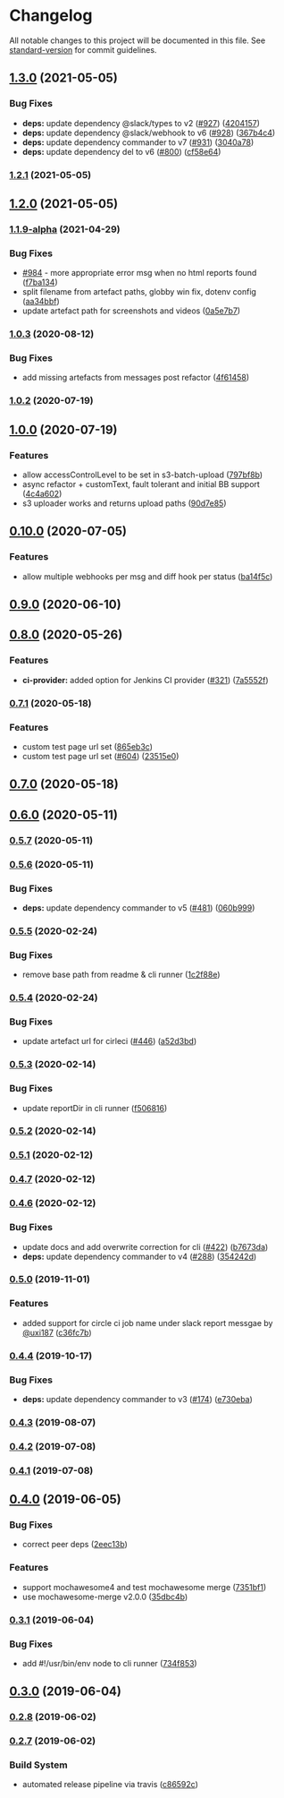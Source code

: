 # Changelog

All notable changes to this project will be documented in this file. See [standard-version](https://github.com/conventional-changelog/standard-version) for commit guidelines.

## [1.3.0](https://github.com/you54f/cypress-slack-reporter/compare/v1.2.1...v1.3.0) (2021-05-05)


### Bug Fixes

* **deps:** update dependency @slack/types to v2 ([#927](https://github.com/you54f/cypress-slack-reporter/issues/927)) ([4204157](https://github.com/you54f/cypress-slack-reporter/commit/4204157cc449995fdc5bb8078b980b17bc472f0f))
* **deps:** update dependency @slack/webhook to v6 ([#928](https://github.com/you54f/cypress-slack-reporter/issues/928)) ([367b4c4](https://github.com/you54f/cypress-slack-reporter/commit/367b4c4eb3a79e64e1875b7eeb01d2a0d72b8071))
* **deps:** update dependency commander to v7 ([#931](https://github.com/you54f/cypress-slack-reporter/issues/931)) ([3040a78](https://github.com/you54f/cypress-slack-reporter/commit/3040a7882396c08372282b89a8012e74f9e802f2))
* **deps:** update dependency del to v6 ([#800](https://github.com/you54f/cypress-slack-reporter/issues/800)) ([cf58e64](https://github.com/you54f/cypress-slack-reporter/commit/cf58e64945bb5be7ff844854c8f2b739631e0466))

### [1.2.1](https://github.com/you54f/cypress-slack-reporter/compare/v1.2.0...v1.2.1) (2021-05-05)

## [1.2.0](https://github.com/you54f/cypress-slack-reporter/compare/v1.0.3...v1.2.0) (2021-05-05)

### [1.1.9-alpha](https://github.com/you54f/cypress-slack-reporter/compare/v1.0.3...v1.1.9-alpha) (2021-04-29)


### Bug Fixes

* [#984](https://github.com/you54f/cypress-slack-reporter/issues/984) - more appropriate error msg when no html reports found ([f7ba134](https://github.com/you54f/cypress-slack-reporter/commit/f7ba134119f9f811b34bafec64929e883d7679ee))
* split filename from artefact paths, globby win fix, dotenv config ([aa34bbf](https://github.com/you54f/cypress-slack-reporter/commit/aa34bbf8ce5e86a348ecc8b54d3c79cd8c907736))
* update artefact path for screenshots and videos ([0a5e7b7](https://github.com/you54f/cypress-slack-reporter/commit/0a5e7b7ac5b803d14b9fbad6ec6834042d79a8fd))

### [1.0.3](https://github.com/you54f/cypress-slack-reporter/compare/v1.0.2...v1.0.3) (2020-08-12)


### Bug Fixes

* add missing artefacts from messages post refactor ([4f61458](https://github.com/you54f/cypress-slack-reporter/commit/4f61458db7e1e4f6c56d4b21fcd43e0c851bb4c3))

### [1.0.2](https://github.com/you54f/cypress-slack-reporter/compare/v1.0.0...v1.0.2) (2020-07-19)

## [1.0.0](https://github.com/you54f/cypress-slack-reporter/compare/v0.10.0...v1.0.0) (2020-07-19)


### Features

* allow accessControlLevel to be set in s3-batch-upload ([797bf8b](https://github.com/you54f/cypress-slack-reporter/commit/797bf8b932679fef12f38215e2f0a3bc7c2f7475))
* async refactor + customText, fault tolerant and initial BB support ([4c4a602](https://github.com/you54f/cypress-slack-reporter/commit/4c4a6022aaf74537152bd0e5f0af643b81a7a519))
* s3 uploader works and returns upload paths ([90d7e85](https://github.com/you54f/cypress-slack-reporter/commit/90d7e855836ea74f9ba075298a00ffff6f3afb95))

## [0.10.0](https://github.com/you54f/cypress-slack-reporter/compare/v0.9.0...v0.10.0) (2020-07-05)


### Features

* allow multiple webhooks per msg and diff hook per status ([ba14f5c](https://github.com/you54f/cypress-slack-reporter/commit/ba14f5c8f02e43b834b217ad0fc5e72dda0fec29))

## [0.9.0](https://github.com/you54f/cypress-slack-reporter/compare/v0.8.0...v0.9.0) (2020-06-10)

## [0.8.0](https://github.com/you54f/cypress-slack-reporter/compare/v0.7.1...v0.8.0) (2020-05-26)


### Features

* **ci-provider:** added option for Jenkins CI provider ([#321](https://github.com/you54f/cypress-slack-reporter/issues/321)) ([7a5552f](https://github.com/you54f/cypress-slack-reporter/commit/7a5552f8b323b1b3ec37c72191bfcd0c8f668eb9))

### [0.7.1](https://github.com/you54f/cypress-slack-reporter/compare/v0.7.0...v0.7.1) (2020-05-18)


### Features

* custom test page url set ([865eb3c](https://github.com/you54f/cypress-slack-reporter/commit/865eb3ca858616883bdc260af40ab7941e14938a))
* custom test page url set ([#604](https://github.com/you54f/cypress-slack-reporter/issues/604)) ([23515e0](https://github.com/you54f/cypress-slack-reporter/commit/23515e095037b65a3e2f26e20b3243fb9c451573))

## [0.7.0](https://github.com/you54f/cypress-slack-reporter/compare/v0.6.0...v0.7.0) (2020-05-18)

## [0.6.0](https://github.com/you54f/cypress-slack-reporter/compare/v0.5.7...v0.6.0) (2020-05-11)

### [0.5.7](https://github.com/you54f/cypress-slack-reporter/compare/v0.5.6...v0.5.7) (2020-05-11)

### [0.5.6](https://github.com/you54f/cypress-slack-reporter/compare/v0.5.5...v0.5.6) (2020-05-11)


### Bug Fixes

* **deps:** update dependency commander to v5 ([#481](https://github.com/you54f/cypress-slack-reporter/issues/481)) ([060b999](https://github.com/you54f/cypress-slack-reporter/commit/060b999721582d1357795b0df17244f50c4366a1))

### [0.5.5](https://github.com/you54f/cypress-slack-reporter/compare/v0.5.4...v0.5.5) (2020-02-24)


### Bug Fixes

* remove base path from readme & cli runner ([1c2f88e](https://github.com/you54f/cypress-slack-reporter/commit/1c2f88ea5d0d9eb0c833692f30fac6cbdbcfea9d))

### [0.5.4](https://github.com/you54f/cypress-slack-reporter/compare/v0.5.3...v0.5.4) (2020-02-24)


### Bug Fixes

* update artefact url for cirleci ([#446](https://github.com/you54f/cypress-slack-reporter/issues/446)) ([a52d3bd](https://github.com/you54f/cypress-slack-reporter/commit/a52d3bd1ed729b93cd6d433ae903593efac3a332))

### [0.5.3](https://github.com/you54f/cypress-slack-reporter/compare/v0.5.2...v0.5.3) (2020-02-14)


### Bug Fixes

* update reportDir in cli runner ([f506816](https://github.com/you54f/cypress-slack-reporter/commit/f5068161de2f93e4fb7e22d1ff84e90b7dec3d9a))

### [0.5.2](https://github.com/you54f/cypress-slack-reporter/compare/v0.5.1...v0.5.2) (2020-02-14)

### [0.5.1](https://github.com/you54f/cypress-slack-reporter/compare/v0.4.7...v0.5.1) (2020-02-12)

### [0.4.7](https://github.com/you54f/cypress-slack-reporter/compare/v0.4.6...v0.4.7) (2020-02-12)

### [0.4.6](https://github.com/you54f/cypress-slack-reporter/compare/v0.5.0...v0.4.6) (2020-02-12)


### Bug Fixes

* update docs and add overwrite correction for cli ([#422](https://github.com/you54f/cypress-slack-reporter/issues/422)) ([b7673da](https://github.com/you54f/cypress-slack-reporter/commit/b7673da6e29ee2aa3f209de135c256a86ed563e3))
* **deps:** update dependency commander to v4 ([#288](https://github.com/you54f/cypress-slack-reporter/issues/288)) ([354242d](https://github.com/you54f/cypress-slack-reporter/commit/354242db7c0074a3983d51af89b9d7ddbd279053))

### [0.5.0](https://github.com/you54f/cypress-slack-reporter/compare/v0.4.4...v0.5.0) (2019-11-01)


### Features

* added support for circle ci job name under slack report messgae by [@uxi187](https://github.com/uxi187) ([c36fc7b](https://github.com/you54f/cypress-slack-reporter/commit/c36fc7b))

### [0.4.4](https://github.com/you54f/cypress-slack-reporter/compare/v0.4.3...v0.4.4) (2019-10-17)


### Bug Fixes

* **deps:** update dependency commander to v3 ([#174](https://github.com/you54f/cypress-slack-reporter/issues/174)) ([e730eba](https://github.com/you54f/cypress-slack-reporter/commit/e730eba))



### [0.4.3](https://github.com/you54f/cypress-slack-reporter/compare/v0.4.2...v0.4.3) (2019-08-07)



### [0.4.2](https://github.com/you54f/cypress-slack-reporter/compare/v0.4.1...v0.4.2) (2019-07-08)



### [0.4.1](https://github.com/you54f/cypress-slack-reporter/compare/v0.4.0...v0.4.1) (2019-07-08)



## [0.4.0](https://github.com/you54f/cypress-slack-reporter/compare/v0.3.1...v0.4.0) (2019-06-05)


### Bug Fixes

* correct peer deps ([2eec13b](https://github.com/you54f/cypress-slack-reporter/commit/2eec13b))


### Features

* support mochawesome4 and test mochawesome merge ([7351bf1](https://github.com/you54f/cypress-slack-reporter/commit/7351bf1))
* use mochawesome-merge v2.0.0 ([35dbc4b](https://github.com/you54f/cypress-slack-reporter/commit/35dbc4b))



### [0.3.1](https://github.com/you54f/cypress-slack-reporter/compare/v0.3.0...v0.3.1) (2019-06-04)


### Bug Fixes

* add #!/usr/bin/env node to cli runner ([734f853](https://github.com/you54f/cypress-slack-reporter/commit/734f853))



## [0.3.0](https://github.com/you54f/cypress-slack-reporter/compare/v0.2.6...v0.3.0) (2019-06-04)



### [0.2.8](https://github.com/you54f/cypress-slack-reporter/compare/v0.2.7...v0.2.8) (2019-06-02)



### [0.2.7](https://github.com/you54f/cypress-slack-reporter/compare/v0.2.6...v0.2.7) (2019-06-02)


### Build System

* automated release pipeline via travis ([c86592c](https://github.com/you54f/cypress-slack-reporter/commit/c86592c))
